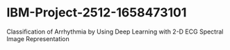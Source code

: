 # IBM-Project-2512-1658473101
Classification of Arrhythmia by Using Deep Learning with 2-D ECG Spectral Image Representation
